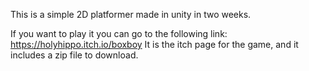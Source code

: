 This is a simple 2D platformer made in unity in two weeks.

If you want to play it you can go to the following link: https://holyhippo.itch.io/boxboy
It is the itch page for the game, and it includes a zip file to download.
